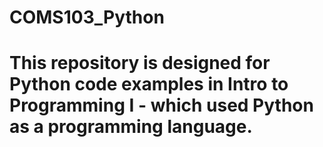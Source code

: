 # COMS103_Python
# This repository is designed for Python code examples in Intro to Programming I - which used Python as a programming language.

